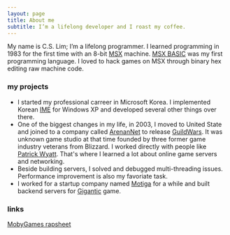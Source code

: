 ```yaml
---
layout: page
title: About me
subtitle: I’m a lifelong developer and I roast my coffee.
---
```


My name is C.S. Lim; I’m a lifelong programmer. I learned programming in 1983 for the first time with an 8-bit [MSX](https://en.wikipedia.org/wiki/MSX) machine. [MSX BASIC](https://en.wikipedia.org/wiki/MSX_BASIC) was my first programming language. I loved to hack games on MSX through binary hex editing raw machine code.

### my projects
- I started my professional carreer in Microsoft Korea. I implemented Korean [IME](https://en.wikipedia.org/wiki/Input_method) for Windows XP and developed several other things over there.
- One of the biggest changes in my life, in 2003, I moved to United State and joined to a company called [ArenanNet](https://en.wikipedia.org/wiki/ArenaNet) to release [GuildWars](https://en.wikipedia.org/wiki/Guild_Wars). It was unknown game studio at that time founded by three former game industry veterans from Blizzard. I worked directly with people like [Patrick Wyatt](http://www.codeofhonor.com/blog/). That's where I learned a lot about online game servers and networking.
- Beside building servers, I solved and debugged multi-threading issues. Performance improvement is also my favoriate task.
- I worked for a startup company named [Motiga](https://www.motiga.com/) for a while and built backend servers for [Gigantic](https://www.gogigantic.com/en/) game.

### links
[MobyGames rapsheet](http://www.mobygames.com/developer/sheet/view/developerId,109531)
